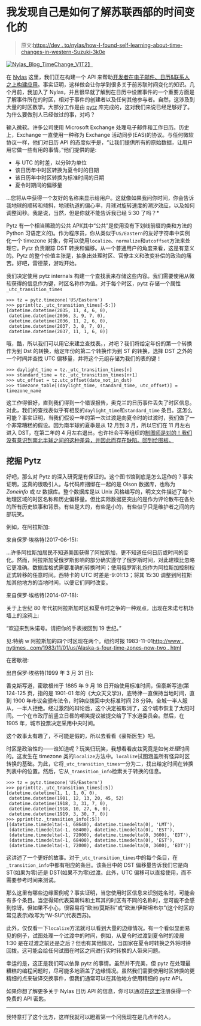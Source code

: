 # 我发现自己是如何了解苏联西部的时间变化的

> 原文:[https://dev . to/nylas/how-I-found-self-learning-about-time-changes-in-western-Suzuki-3k0e](https://dev.to/nylas/how-i-found-myself-learning-about-time-changes-in-the-western-soviet-union-3k0e)

[![Nylas_Blog_TimeChange_V1](../Images/3be8242f16190cc1b3dcab335319347c.png)T2】](https://www.nylas.com/blog/how-i-found-myself-learning-about-time-changes-in-the-western-soviet-union)

在 [Nylas](https://www.nylas.com/) 这里，我们正在构建一个 API 来帮助[开发者在电子邮件、日历&联系人之上构建应用](https://dev.to/nylas/nylas-api-contacts-crud-now-supports-icloud-2ch3)。事实证明，这样做会让你学到很多关于前苏联时间变化的知识。几个月前，我加入了 Nylas，并且很早就了解到在日历中设置事件的一个重要方面是了解事件所在的时区，相对于事件的创建者以及任何其他参与者。自然，这涉及到大量的时区数学。大部分工作是由 [pytz](https://pypi.org/project/pytz/) 库完成的，这对我们来说已经足够好了。为什么要做别人已经做过的事，对吗？

输入微软。许多公司使用 Microsoft Exchange 处理电子邮件和工作日历。历史上，Exchange 一直使用一种称为 Exchange 活动同步(EAS)的协议。与任何微软协议一样，他们对日历 API 的态度似乎是，“让我们提供所有的原始数据，让用户用它做一些有用的事情。”他们提供的是:

*   与 UTC 的时差，以分钟为单位
*   该日历年中时区转换为夏令时的日期
*   该日历年中时区转换为标准时间的日期
*   夏令时期间的偏移量

…您将从中获得一个友好的名称来显示给用户。这就像如果我问你时间，你会告诉我地球的顺转和倾斜，地球轨道的偏心率，月球对旋转速度的潮汐效应，以及如何调整闰秒。我是说，当然，但是你就不能告诉我已经 5:30 了吗？*

Pytz 有一个相当稀疏的公共 API(其中“公共”是使用没有下划线前缀的类和方法的 Python 习语定义的)。作为程序员，你从类似于`US/Eastern`的友好字符串中实例化一个 timezone 对象，你可以使用`localize`、`normalize`和`utcoffset`方法来处理它。Pytz 负责跟踪 DST 转换和偏移。从一个普通用户的角度来看，这是有意义的。Pytz 的整个价值主张是，抽象出处理时区、官僚主义和改变补偿的政治的痛苦。好吧，雷德蒙，游戏开始。

我们决定使用 pytz internals 构建一个查找表来存储这些内容。我们需要使用从微软获得的信息作为键，时区名称作为值。对于每个时区，pytz 存储一个属性`_utc_transition_times`

```
>>> tz = pytz.timezone('US/Eastern')
>>> pprint(tz._utc_transition_times[-5:])
[datetime.datetime(2035, 11, 4, 6, 0),
 datetime.datetime(2036, 3, 9, 7, 0),
 datetime.datetime(2036, 11, 2, 6, 0),
 datetime.datetime(2037, 3, 8, 7, 0),
 datetime.datetime(2037, 11, 1, 6, 0)] 
```

哦，酷，所以我们可以用它来建立查找表。，对吧？我们将给定年份的第一个转换作为到 Dst 的转换，给定年份的第二个转换作为到 ST 的转换，选择 DST 之外的一个时间并查找 UTC 偏移量，并将这个元组存储为我们的表的键！

```
>>> daylight_time = tz._utc_transition_times[n]
>>> standard_time = tz._utc_transition_times[n+1]
>>> utc_offset = tz.utc_offset(date_not_in_dst)
>>> timezone_table[(daylight_time, standard_time, utc_offset)] = timezone_name 
```

这工作得很好，直到我们得到一个错误报告，奥克兰的日历事件丢失了时区信息。对此，我们的查找表似乎有相反的`daylight_time`和`standard_time` 条目。这怎么可能？事实证明，当我们假设一年的第一次过渡是向夏令时的过渡时，我们做了一个非常糟糕的假设。因为南半球的夏季是从 12 月到 3 月，所以它们在 11 月左右进入 DST，在第二年的 4 月左右退出。也许社会平等组织的[制图师是对的！我们没有意识到南北半球之间的这种差异，并因此而存在缺陷。回到绘图板。](https://youtu.be/OH1bZ0F3zVU)

## 挖掘 Pytz

好吧，那么对 Pytz 的深入研究是有保证的。这个图书馆到底是怎么运作的？事实证明，这真的很吸引人。与代码库捆绑在一起的是 Olson 数据库，也称为 *Zoneinfo* 或 *tz* 数据库。整个数据库是以 Unix 风格编写的，明文文件描述了每个地理区域的时区名称和历史偏移量。但比实际数据更突出的是作为评论散布在各处的所有历史轶事和背景。有些是大的，有些是小的，有些似乎只是维护者之间的内部玩笑。

例如，在阿拉斯加:

来自保罗·埃格特(2017-06-15):

...许多阿拉斯加居民不知道美国获得了阿拉斯加，更不知道任何日历或时间的变化。然而，阿拉斯加受俄罗斯影响的部分确实遵守了俄罗斯时间，对此建模比忽略它更准确。数据库格式需要准确的转换时间；使用俄罗斯礼炮作为阿拉斯加控制权正式转移的任意时间。西特卡的 UTC 时差是-9:01:13；将其 15:30 调整到阿拉斯加其他地方的当地时间，以便它们同时改变。

来自保罗·埃格特(2014-07-18):

关于上世纪 80 年代初阿拉斯加时区和夏令时之争的一种观点，出现在朱诺号机场墙上的涂鸦上:

“欢迎来到朱诺号。请把你的手表拨回到 19 世纪。”

见:特纳 w 阿拉斯加的四个时区现在两个。纽约时报 1983-11-01[http://www . nytimes . com/1983/11/01/us/Alaska-s-four-time-zones-now-two . html](http://www.nytimes.com/1983/11/01/us/alaska-s-four-time-zones-now-two.html)

在密歇根:

出自保罗·埃格特(1999 年 3 月 31 日):

香克斯写道，密歇根州于 1885 年 9 月 18 日开始使用标准时间，但豪斯写道(第 124-125 页，指的是 1901-01 年的《大众天文学》)，底特律一直保持当地时间，直到 1900 年市议会颁布法令，时钟应拨回中央标准时间 28 分钟。全城一半人服从，一半人拒绝。经过激烈的辩论后，这个决定被取消了，这个城市恢复了太阳时间。一个在市政厅前竖立日晷的嘲笑提议被提交给了下水道委员会。然后，在 1905 年，城市投票决定采用中央时间。

这个故事太有趣了，不可能是假的，所以去看看《豪斯医生》吧。

时区是政治性的——谁知道呢？玩笑归玩笑，我想看看皮兹究竟是如何*处理*时间的。这发生在 timezone 类的`localize`方法中。`localize`试图涵盖所有怪异时区转换的基础。为此，它将`_utc_transition_times`一分为二，找出给定时间在转换列表中的位置。然后，它从`_transition_info`检索关于转换的信息。

```
>>> tz = pytz.timezone('US/Eastern')
>>> pprint(tz._utc_transition_times[:5])
[datetime.datetime(1, 1, 1, 0, 0),
 datetime.datetime(1901, 12, 13, 20, 45, 52)
 datetime.datetime(1918, 3, 31, 7, 0),
 datetime.datetime(1918, 10, 27, 6, 0),
 datetime.datetime(1919, 3, 30, 7, 0)]
>>> pprint(tz._transition_info[:5])
[(datetime.timedelta(-1, 68640), datetime.timedelta(0), 'LMT'),
 (datetime.timedelta(-1, 68400), datetime.timedelta(0), 'EST'),
 (datetime.timedelta(-1, 72000), datetime.timedelta(0, 3600), 'EDT'),
 (datetime.timedelta(-1, 68400), datetime.timedelta(0), 'EST'),
 (datetime.timedelta(-1, 72000), datetime.timedelta(0, 3600), 'EDT')]
```

这讲述了一个更好的故事。对于`_utc_transition_times`中的每个条目，在`_transition_info`中都有相应的条目。该条目中的 DST 偏移量告诉我们它是向 ST(如果为零)还是 DST(如果不为零)过渡。此外，UTC 偏移可以直接使用，而不需要参考时间来测试。

那么这里有哪些边缘案例呢？事实证明，当您使用时区信息来识别姓名时，可能会有多个条目。当您得知代表莫斯科和土耳其的时区有不同的名称时，您可能不会感到惊讶。但如果不小心，很容易将“欧洲/莫斯科”或“欧洲/伊斯坦布尔”(这个时区的常见表示)改写为“W-SU”(代表西苏)。

此外，仅仅看一下`localize`方法就可以看到大量的边缘情况。有一个看似显而易见的例子，试图处理一个过渡中的时间，例如，从夏令时过渡到夏令时的凌晨 1:30 是在过渡之前还是之后？但也有其他情况，当国家在夏令时转换之外将时钟回拨。这可能会给任何试图在时区之间进行实时转换的人带来问题。

幸运的是，这正是我们可以依靠 pytz 的事情。虽然并不完美，但 pytz 在处理最糟糕的编程问题时，尽可能多地涵盖了边缘情况。虽然我们需要使用时区转换的更精细的点来破译交换事件，但我们通常可以在其他地方使用精细的 pytz API。

如果你想了解更多关于 Nylas 日历 API 的信息，你可以通过[在这里](https://www.nylas.com/developers/)注册获得一个免费的 API 密匙。

* * *

我特意打了这个比方，这样我就可以瞪着第一个问我现在是几点半的人。